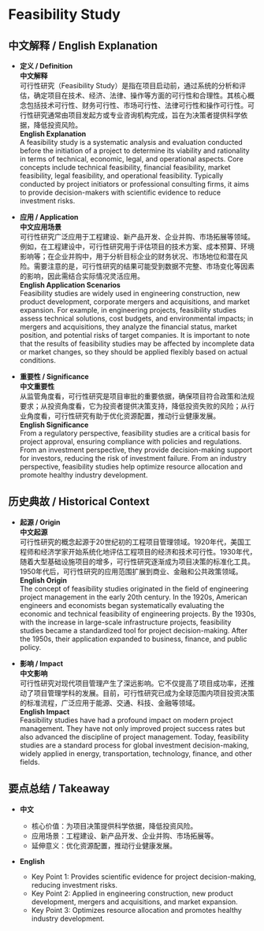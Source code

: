 # Feasibility Study

## 中文解释 / English Explanation

* **定义 / Definition**  
  **中文解释**  
  可行性研究（Feasibility Study）是指在项目启动前，通过系统的分析和评估，确定项目在技术、经济、法律、操作等方面的可行性和合理性。其核心概念包括技术可行性、财务可行性、市场可行性、法律可行性和操作可行性。可行性研究通常由项目发起方或专业咨询机构完成，旨在为决策者提供科学依据，降低投资风险。  
  **English Explanation**  
  A feasibility study is a systematic analysis and evaluation conducted before the initiation of a project to determine its viability and rationality in terms of technical, economic, legal, and operational aspects. Core concepts include technical feasibility, financial feasibility, market feasibility, legal feasibility, and operational feasibility. Typically conducted by project initiators or professional consulting firms, it aims to provide decision-makers with scientific evidence to reduce investment risks.

* **应用 / Application**  
  **中文应用场景**  
  可行性研究广泛应用于工程建设、新产品开发、企业并购、市场拓展等领域。例如，在工程建设中，可行性研究用于评估项目的技术方案、成本预算、环境影响等；在企业并购中，用于分析目标企业的财务状况、市场地位和潜在风险。需要注意的是，可行性研究的结果可能受到数据不完整、市场变化等因素的影响，因此需结合实际情况灵活应用。  
  **English Application Scenarios**  
  Feasibility studies are widely used in engineering construction, new product development, corporate mergers and acquisitions, and market expansion. For example, in engineering projects, feasibility studies assess technical solutions, cost budgets, and environmental impacts; in mergers and acquisitions, they analyze the financial status, market position, and potential risks of target companies. It is important to note that the results of feasibility studies may be affected by incomplete data or market changes, so they should be applied flexibly based on actual conditions.

* **重要性 / Significance**  
  **中文重要性**  
  从监管角度看，可行性研究是项目审批的重要依据，确保项目符合政策和法规要求；从投资角度看，它为投资者提供决策支持，降低投资失败的风险；从行业角度看，可行性研究有助于优化资源配置，推动行业健康发展。  
  **English Significance**  
  From a regulatory perspective, feasibility studies are a critical basis for project approval, ensuring compliance with policies and regulations. From an investment perspective, they provide decision-making support for investors, reducing the risk of investment failure. From an industry perspective, feasibility studies help optimize resource allocation and promote healthy industry development.

## 历史典故 / Historical Context

* **起源 / Origin**  
  **中文起源**  
  可行性研究的概念起源于20世纪初的工程项目管理领域。1920年代，美国工程师和经济学家开始系统化地评估工程项目的经济和技术可行性。1930年代，随着大型基础设施项目的增多，可行性研究逐渐成为项目决策的标准化工具。1950年代后，可行性研究的应用范围扩展到商业、金融和公共政策领域。  
  **English Origin**  
  The concept of feasibility studies originated in the field of engineering project management in the early 20th century. In the 1920s, American engineers and economists began systematically evaluating the economic and technical feasibility of engineering projects. By the 1930s, with the increase in large-scale infrastructure projects, feasibility studies became a standardized tool for project decision-making. After the 1950s, their application expanded to business, finance, and public policy.

* **影响 / Impact**  
  **中文影响**  
  可行性研究对现代项目管理产生了深远影响。它不仅提高了项目成功率，还推动了项目管理学科的发展。目前，可行性研究已成为全球范围内项目投资决策的标准流程，广泛应用于能源、交通、科技、金融等领域。  
  **English Impact**  
  Feasibility studies have had a profound impact on modern project management. They have not only improved project success rates but also advanced the discipline of project management. Today, feasibility studies are a standard process for global investment decision-making, widely applied in energy, transportation, technology, finance, and other fields.

## 要点总结 / Takeaway

* **中文**  
  - 核心价值：为项目决策提供科学依据，降低投资风险。  
  - 应用场景：工程建设、新产品开发、企业并购、市场拓展等。  
  - 延伸意义：优化资源配置，推动行业健康发展。  

* **English**  
  - Key Point 1: Provides scientific evidence for project decision-making, reducing investment risks.  
  - Key Point 2: Applied in engineering construction, new product development, mergers and acquisitions, and market expansion.  
  - Key Point 3: Optimizes resource allocation and promotes healthy industry development.